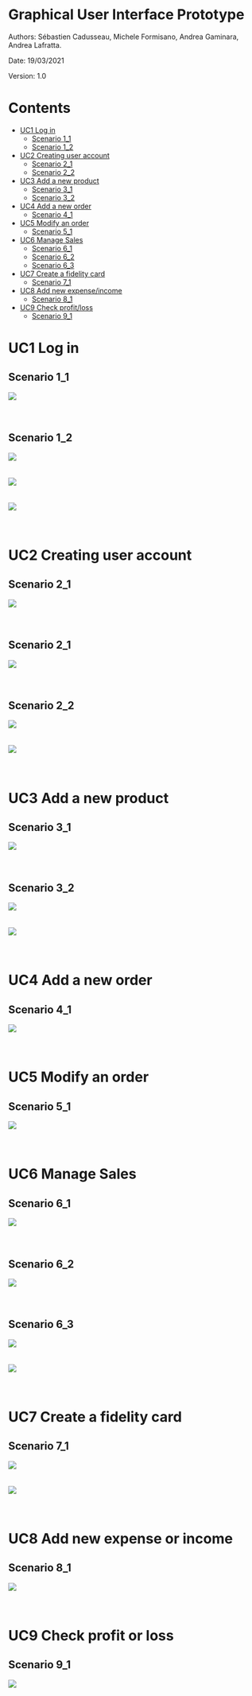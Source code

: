 # Graphical User Interface Prototype  

Authors: Sébastien Cadusseau, Michele Formisano, Andrea Gaminara, Andrea Lafratta.

Date: 19/03/2021

Version: 1.0

# Contents 
- [UC1 Log in](#uc1-log-in)
	+ [Scenario 1_1](#scenario-1_1)
	+ [Scenario 1_2](#scenario-1_2)
- [UC2 Creating user account](#uc2-creating-user-account)
	+ [Scenario 2_1](#scenario-2_1)
	+ [Scenario 2_2](#scenario-2_2)
- [UC3 Add a new product](#uc3-add-a-new-product)
	+ [Scenario 3_1](#scenario-3_1)
	+ [Scenario 3_2](#scenario-3_2) 
- [UC4 Add a new order](#uc4-add-a-new-order)
	+ [Scenario 4_1](#scenario-4_1)
- [UC5 Modify an order](#uc5-modify-an-order)
	+ [Scenario 5_1](#scenario-5_1)
- [UC6 Manage Sales](#uc6-manage-sales)
	+ [Scenario 6_1](#scenario-6_1)
	+ [Scenario 6_2](#scenario-6_2)
	+ [Scenario 6_3](#scenario-6_3)
- [UC7 Create a fidelity card](#uc7-create-a-fidelity-card)
	+ [Scenario 7_1](#scenario-7_1)
- [UC8 Add new expense/income](#uc8-add-new-expense-or-income)
	+ [Scenario 8_1](#scenario-8_1)	
- [UC9 Check profit/loss](#uc9-check-profit-or-loss)
	+ [Scenario 9_1](#scenario-9_1) 

# UC1 Log in

## Scenario 1_1
![](GUI_images/1.png)
<br><br><br>
## Scenario 1_2
![](GUI_images/2.png)
<br><br><br>
![](GUI_images/3.png)
<br><br><br>
![](GUI_images/4.png)
<br><br><br>
# UC2 Creating user account
## Scenario 2_1
![](GUI_images/5.png)
<br><br><br>
## Scenario 2_1
![](GUI_images/6.png)
<br><br><br>
## Scenario 2_2
![](GUI_images/7.png)
<br><br><br>
![](GUI_images/8.png)
<br><br><br>
# UC3 Add a new product
## Scenario 3_1
![](GUI_images/9.png)
<br><br><br>
## Scenario 3_2
![](GUI_images/10.png)
<br><br><br>
![](GUI_images/11.png)
<br><br><br>
# UC4 Add a new order
## Scenario 4_1
![](GUI_images/12.png)
<br><br><br>
# UC5 Modify an order
## Scenario 5_1
![](GUI_images/13.png)
<br><br><br>
# UC6 Manage Sales 
## Scenario 6_1
![](GUI_images/14.png)
<br><br><br>
## Scenario 6_2
![](GUI_images/15.png)
<br><br><br>
## Scenario 6_3
![](GUI_images/16.png)
<br><br><br>
![](GUI_images/17.png)
<br><br><br>
# UC7 Create a fidelity card
## Scenario 7_1
![](GUI_images/18.png)
<br><br><br>
![](GUI_images/19.png)
<br><br><br>
# UC8 Add new expense or income
## Scenario 8_1
![](GUI_images/20.png)
<br><br><br>
# UC9 Check profit or loss
## Scenario 9_1
![](GUI_images/21.png)
